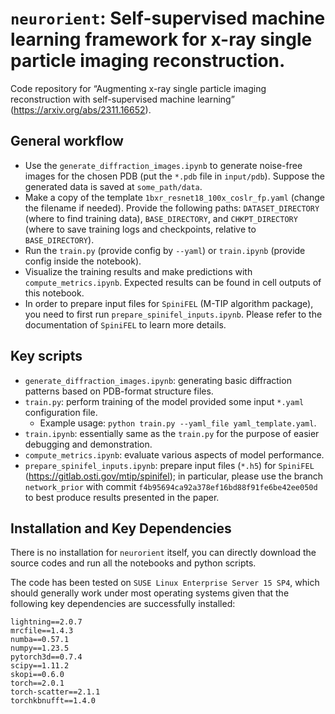 # `neurorient`: Self-supervised machine learning framework for x-ray single particle imaging reconstruction.

Code repository for “Augmenting x-ray single particle imaging reconstruction with self-supervised machine learning” (https://arxiv.org/abs/2311.16652).

## General workflow

- Use the `generate_diffraction_images.ipynb` to generate noise-free images for the chosen PDB (put the `*.pdb` file in `input/pdb`). Suppose the generated data is saved at `some_path/data`.
- Make a copy of the template `1bxr_resnet18_100x_coslr_fp.yaml` (change the filename if needed). Provide the following paths: `DATASET_DIRECTORY` (where to find training data), `BASE_DIRECTORY`, and `CHKPT_DIRECTORY` (where to save training logs and checkpoints, relative to `BASE_DIRECTORY`).
- Run the `train.py` (provide config by `--yaml`) or `train.ipynb` (provide config inside the notebook).
- Visualize the training results and make predictions with `compute_metrics.ipynb`. Expected results can be found in cell outputs of this notebook.
- In order to prepare input files for `SpiniFEL` (M-TIP algorithm package), you need to first run `prepare_spinifel_inputs.ipynb`. Please refer to the documentation of `SpiniFEL` to learn more details.

## Key scripts
- `generate_diffraction_images.ipynb`: generating basic diffraction patterns based on PDB-format structure files.
- `train.py`: perform training of the model provided some input `*.yaml` configuration file.
    - Example usage: `python train.py --yaml_file yaml_template.yaml`.
- `train.ipynb`: essentially same as the `train.py` for the purpose of easier debugging and demonstration.
- `compute_metrics.ipynb`: evaluate various aspects of model performance.
- `prepare_spinifel_inputs.ipynb`: prepare input files (`*.h5`) for `SpiniFEL` (https://gitlab.osti.gov/mtip/spinifel); in particular, please use the branch `network_prior` with commit `f4b95694ca92a378ef16bd88f91fe6be42ee050d` to best produce results presented in the paper.

## Installation and Key Dependencies

There is no installation for `neurorient` itself, you can directly download the source codes and run all the notebooks and python scripts.

The code has been tested on `SUSE Linux Enterprise Server 15 SP4`, which should generally work under most operating systems given that the following key dependencies are successfully installed:

```
lightning==2.0.7
mrcfile==1.4.3
numba==0.57.1
numpy==1.23.5
pytorch3d==0.7.4
scipy==1.11.2
skopi==0.6.0
torch==2.0.1
torch-scatter==2.1.1
torchkbnufft==1.4.0
```
